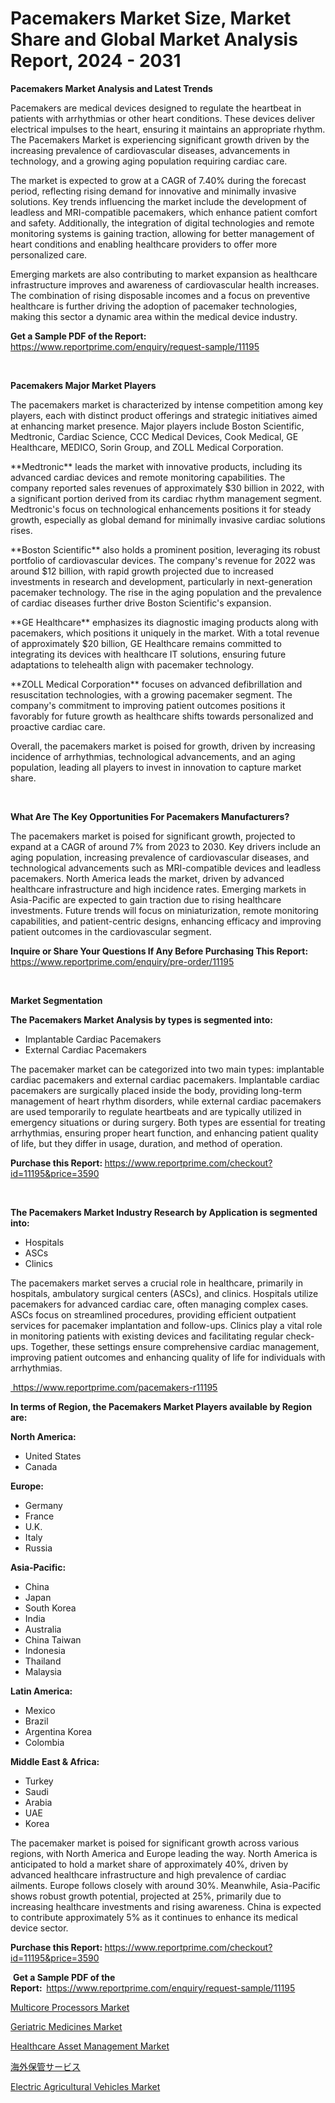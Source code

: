 <p><h1>Pacemakers Market Size, Market Share and Global Market Analysis Report, 2024 - 2031</h1></p><p><strong>Pacemakers Market Analysis and Latest Trends</strong></p>
<p><p>Pacemakers are medical devices designed to regulate the heartbeat in patients with arrhythmias or other heart conditions. These devices deliver electrical impulses to the heart, ensuring it maintains an appropriate rhythm. The Pacemakers Market is experiencing significant growth driven by the increasing prevalence of cardiovascular diseases, advancements in technology, and a growing aging population requiring cardiac care.</p><p>The market is expected to grow at a CAGR of 7.40% during the forecast period, reflecting rising demand for innovative and minimally invasive solutions. Key trends influencing the market include the development of leadless and MRI-compatible pacemakers, which enhance patient comfort and safety. Additionally, the integration of digital technologies and remote monitoring systems is gaining traction, allowing for better management of heart conditions and enabling healthcare providers to offer more personalized care. </p><p>Emerging markets are also contributing to market expansion as healthcare infrastructure improves and awareness of cardiovascular health increases. The combination of rising disposable incomes and a focus on preventive healthcare is further driving the adoption of pacemaker technologies, making this sector a dynamic area within the medical device industry.</p></p>
<p><strong>Get a Sample PDF of the Report:&nbsp;</strong> <a href="https://www.reportprime.com/enquiry/request-sample/11195">https://www.reportprime.com/enquiry/request-sample/11195</a></p>
<p>&nbsp;</p>
<p><strong>Pacemakers Major Market Players</strong></p>
<p><p>The pacemakers market is characterized by intense competition among key players, each with distinct product offerings and strategic initiatives aimed at enhancing market presence. Major players include Boston Scientific, Medtronic, Cardiac Science, CCC Medical Devices, Cook Medical, GE Healthcare, MEDICO, Sorin Group, and ZOLL Medical Corporation.</p><p>**Medtronic** leads the market with innovative products, including its advanced cardiac devices and remote monitoring capabilities. The company reported sales revenues of approximately $30 billion in 2022, with a significant portion derived from its cardiac rhythm management segment. Medtronic's focus on technological enhancements positions it for steady growth, especially as global demand for minimally invasive cardiac solutions rises.</p><p>**Boston Scientific** also holds a prominent position, leveraging its robust portfolio of cardiovascular devices. The company's revenue for 2022 was around $12 billion, with rapid growth projected due to increased investments in research and development, particularly in next-generation pacemaker technology. The rise in the aging population and the prevalence of cardiac diseases further drive Boston Scientific's expansion.</p><p>**GE Healthcare** emphasizes its diagnostic imaging products along with pacemakers, which positions it uniquely in the market. With a total revenue of approximately $20 billion, GE Healthcare remains committed to integrating its devices with healthcare IT solutions, ensuring future adaptations to telehealth align with pacemaker technology.</p><p>**ZOLL Medical Corporation** focuses on advanced defibrillation and resuscitation technologies, with a growing pacemaker segment. The company's commitment to improving patient outcomes positions it favorably for future growth as healthcare shifts towards personalized and proactive cardiac care.</p><p>Overall, the pacemakers market is poised for growth, driven by increasing incidence of arrhythmias, technological advancements, and an aging population, leading all players to invest in innovation to capture market share.</p></p>
<p>&nbsp;</p>
<p><strong>What Are The Key Opportunities For Pacemakers Manufacturers?</strong></p>
<p><p>The pacemakers market is poised for significant growth, projected to expand at a CAGR of around 7% from 2023 to 2030. Key drivers include an aging population, increasing prevalence of cardiovascular diseases, and technological advancements such as MRI-compatible devices and leadless pacemakers. North America leads the market, driven by advanced healthcare infrastructure and high incidence rates. Emerging markets in Asia-Pacific are expected to gain traction due to rising healthcare investments. Future trends will focus on miniaturization, remote monitoring capabilities, and patient-centric designs, enhancing efficacy and improving patient outcomes in the cardiovascular segment.</p></p>
<p><strong>Inquire or Share Your Questions If Any Before Purchasing This Report:</strong> <a href="https://www.reportprime.com/enquiry/pre-order/11195">https://www.reportprime.com/enquiry/pre-order/11195</a></p>
<p>&nbsp;</p>
<p><strong>Market Segmentation</strong></p>
<p><strong>The Pacemakers Market Analysis by types is segmented into:</strong></p>
<p><ul><li>Implantable Cardiac Pacemakers</li><li>External Cardiac Pacemakers</li></ul></p>
<p><p>The pacemaker market can be categorized into two main types: implantable cardiac pacemakers and external cardiac pacemakers. Implantable cardiac pacemakers are surgically placed inside the body, providing long-term management of heart rhythm disorders, while external cardiac pacemakers are used temporarily to regulate heartbeats and are typically utilized in emergency situations or during surgery. Both types are essential for treating arrhythmias, ensuring proper heart function, and enhancing patient quality of life, but they differ in usage, duration, and method of operation.</p></p>
<p><strong>Purchase this Report:&nbsp;</strong><a href="https://www.reportprime.com/checkout?id=11195&price=3590">https://www.reportprime.com/checkout?id=11195&price=3590</a></p>
<p>&nbsp;</p>
<p><strong>The Pacemakers Market Industry Research by Application is segmented into:</strong></p>
<p><ul><li>Hospitals</li><li>ASCs</li><li>Clinics</li></ul></p>
<p><p>The pacemakers market serves a crucial role in healthcare, primarily in hospitals, ambulatory surgical centers (ASCs), and clinics. Hospitals utilize pacemakers for advanced cardiac care, often managing complex cases. ASCs focus on streamlined procedures, providing efficient outpatient services for pacemaker implantation and follow-ups. Clinics play a vital role in monitoring patients with existing devices and facilitating regular check-ups. Together, these settings ensure comprehensive cardiac management, improving patient outcomes and enhancing quality of life for individuals with arrhythmias.</p></p>
<p><a href="https://www.reportprime.com/pacemakers-r11195">&nbsp;https://www.reportprime.com/pacemakers-r11195</a></p>
<p><strong>In terms of Region, the Pacemakers Market Players available by Region are:</strong></p>
<p>
    <p> <strong> North America: </strong>
        <ul>
            <li>United States</li>
            <li>Canada</li>
        </ul>
        </p> 
    <p> <strong> Europe: </strong>
        <ul>
            <li>Germany</li>
            <li>France</li>
            <li>U.K.</li>
            <li>Italy</li>
            <li>Russia</li>
        </ul>
        </p> 
    <p> <strong> Asia-Pacific: </strong>
        <ul>
            <li>China</li>
            <li>Japan</li>
            <li>South Korea</li>
            <li>India</li>
            <li>Australia</li>
            <li>China Taiwan</li>
            <li>Indonesia</li>
            <li>Thailand</li>
            <li>Malaysia</li>
        </ul>
        </p> 
    <p> <strong> Latin America: </strong>
        <ul>
            <li>Mexico</li>
            <li>Brazil</li>
            <li>Argentina Korea</li>
            <li>Colombia</li>
        </ul>
        </p> 
    <p> <strong> Middle East & Africa: </strong>
        <ul>
            <li>Turkey</li>
            <li>Saudi</li>
            <li>Arabia</li>
            <li>UAE</li>
            <li>Korea</li>
        </ul>
    </p>
    </p>
<p><p>The pacemaker market is poised for significant growth across various regions, with North America and Europe leading the way. North America is anticipated to hold a market share of approximately 40%, driven by advanced healthcare infrastructure and high prevalence of cardiac ailments. Europe follows closely with around 30%. Meanwhile, Asia-Pacific shows robust growth potential, projected at 25%, primarily due to increasing healthcare investments and rising awareness. China is expected to contribute approximately 5% as it continues to enhance its medical device sector.</p></p>
<p><strong>Purchase this Report: </strong><a href="https://www.reportprime.com/checkout?id=11195&price=3590">https://www.reportprime.com/checkout?id=11195&price=3590</a></p>
<p>&nbsp;<strong>Get a Sample PDF of the Report:&nbsp;&nbsp;</strong><a href="https://www.reportprime.com/enquiry/request-sample/11195">https://www.reportprime.com/enquiry/request-sample/11195</a></p>
<p><strong></strong></p>
<p><p><a href="https://github.com/NancyAlvarado586/Market-Research-Report-List-1/blob/main/multicore-processors-market.md">Multicore Processors Market</a></p><p><a href="https://www.linkedin.com/pulse/geriatric-medicines-market-industry-landscape-growth-trajectories-7erac?trackingId=bAG3YKdoRWKlnaC57DjS5w%3D%3D">Geriatric Medicines Market</a></p><p><a href="https://www.linkedin.com/pulse/healthcare-asset-management-industry-sector-new-technologies-ojlic?trackingId=NkmIoYGZSiedchiJv2a8pw%3D%3D">Healthcare Asset Management Market</a></p><p><a href="https://medium.com/@felicidadbucar3s/oversea-storage-services-market-%E3%81%AF-%E3%82%B3%E3%82%B9%E3%83%88%E7%AE%A1%E7%90%86%E3%81%A8%E5%8A%B9%E7%8E%87%E5%90%91%E4%B8%8A%E3%82%92%E5%84%AA%E5%85%88%E3%81%97%E3%81%BE%E3%81%99-%E3%81%95%E3%82%89%E3%81%AB-%E5%A0%B1%E5%91%8A%E6%9B%B8%E3%81%AF%E5%B8%82%E5%A0%B4%E3%81%AE%E9%9C%80%E8%A6%81%E9%9D%A2%E3%81%A8%E4%BE%9B%E7%B5%A6%E9%9D%A2%E3%81%AE%E4%B8%A1%E6%96%B9%E3%82%92%E3%82%AB%E3%83%90%E3%83%BC%E3%81%97%E3%81%A6%E3%81%84%E3%81%BE%E3%81%99-oversea-015c7b571413">海外保管サービス</a></p><p><a href="https://issuu.com/reportprime-2/docs/electric-agricultural-vehicles-mark_247867a9791c95">Electric Agricultural Vehicles Market</a></p></p>